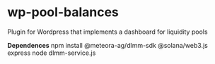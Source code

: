 # wp-pool-balances
Plugin for Wordpress that implements a dashboard for liquidity pools

**Dependences**
  npm install @meteora-ag/dlmm-sdk @solana/web3.js express
  node dlmm-service.js
